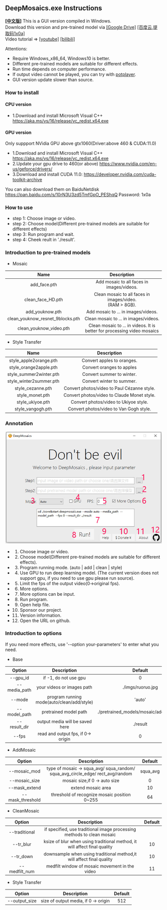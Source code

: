 ## DeepMosaics.exe  Instructions
**[[中文版]](./exe_help_CN.md)**
This is a GUI version compiled in Windows.<br>
Download this version and pre-trained model via [[Google Drive]](https://drive.google.com/open?id=1LTERcN33McoiztYEwBxMuRjjgxh4DEPs)  [[百度云,提取码1x0a]](https://pan.baidu.com/s/10rN3U3zd5TmfGpO_PEShqQ) <br>
Video tutorial => [[youtube]](https://www.youtube.com/watch?v=1kEmYawJ_vk) [[bilibili]](https://www.bilibili.com/video/BV1QK4y1a7Av)<br>

Attentions:<br>

  - Require Windows_x86_64, Windows10 is better.<br>
  - Different pre-trained models are suitable for different effects.<br>
  - Run time depends on computer performance.<br>
  - If output video cannot be played, you can try with [potplayer](https://daumpotplayer.com/download/).<br>
  - GUI version update slower than source.<br>

### How to install
#### CPU version
* 1.Download and install Microsoft Visual C++
  https://aka.ms/vs/16/release/vc_redist.x64.exe
#### GPU version
Only suppport NVidia GPU above gtx1060(Driver:above 460 & CUDA:11.0)
* 1.Download and install Microsoft Visual C++
  https://aka.ms/vs/16/release/vc_redist.x64.exe
* 2.Update your gpu drive to 460(or above)
  https://www.nvidia.com/en-us/geforce/drivers/
* 3.Download and install CUDA 11.0:
  https://developer.nvidia.com/cuda-toolkit-archive

You can also download them on BaiduNetdisk
https://pan.baidu.com/s/10rN3U3zd5TmfGpO_PEShqQ
Password: 1x0a

### How to use
* step 1: Choose image or video.
* step 2: Choose model(Different pre-trained models are suitable for different effects)
* step 3: Run program and wait.
* step 4: Cheek reult in './result'.

### Introduction to pre-trained models
* Mosaic

|               Name               |                         Description                         |
| :------------------------------: | :---------------------------------------------------------: |
|           add_face.pth           |          Add mosaic to all faces in images/videos.          |
|        clean_face_HD.pth         | Clean mosaic to all faces in images/video.<br>(RAM > 8GB).  |
|         add_youknow.pth          |      Add mosaic to ... in images/videos.      |
| clean_youknow_resnet_9blocks.pth |     Clean mosaic to ... in images/videos.     |
|     clean_youknow_video.pth      |        Clean mosaic to ... in videos. It is better for processing video mosaics         |


*  Style Transfer

|          Name           |                        Description                        |
| :---------------------: | :-------------------------------------------------------: |
| style_apple2orange.pth  | Convert apples to oranges. |
| style_orange2apple.pth  | Convert oranges to apples |
| style_summer2winter.pth |     Convert summer to winter.     |
| style_winter2summer.pth | Convert winter to summer. |
|    style_cezanne.pth    |            Convert photos/video to Paul Cézanne style.            |
|     style_monet.pth     | Convert photos/video to Claude Monet style. |
|     style_ukiyoe.pth     | Convert photos/video to Ukiyoe style. |
|     style_vangogh.pth     | Convert photos/video to Van Gogh style. |
### Annotation
![image](../imgs/GUI_Instructions.jpg)<br>
* 1. Choose image or video.
* 2. Choose model(Different pre-trained models are suitable for different effects).
* 3. Program running mode.   (auto | add | clean | style)
* 4. Use GPU to run deep learning model. (The current version does not support gpu, if you need to use gpu please run source).
* 5. Limit the fps of the output video(0->original fps).
* 6. More options.
* 7. More options can be input.
* 8. Run program.
* 9. Open help file.
* 10. Sponsor our project.
* 11. Version information.
* 12. Open the URL on github.

### Introduction to options
If you need more effects,  use '--option your-parameters' to enter what you need.
* Base

|    Option    |                Description                 |                 Default                 |
| :----------: | :----------------------------------------: | :-------------------------------------: |
|  --gpu_id   |           if -1, do not use gpu            |                    0                    |
| --media_path |         your videos or images path         |            ./imgs/ruoruo.jpg            |
|    --mode    | program running mode(auto/clean/add/style) |                 'auto'                  |
| --model_path |           pretrained model path            | ./pretrained_models/mosaic/add_face.pth |
| --result_dir |      output media will be saved here       |                ./result                 |
|    --fps     |     read and output fps, if 0-> origin     |                    0                    |

* AddMosaic

|      Option      |                         Description                          | Default  |
| :--------------: | :----------------------------------------------------------: | :------: |
|   --mosaic_mod   | type of mosaic -> squa_avg/ squa_random/ squa_avg_circle_edge/ rect_avg/random | squa_avg |
|  --mosaic_size   |                mosaic size,if 0 -> auto size                 |    0     |
|  --mask_extend   |                      extend mosaic area                      |    10    |
| --mask_threshold |         threshold of recognize mosaic position 0~255         |    64    |

* CleanMosaic

|    Option     |                         Description                          | Default |
| :-----------: | :----------------------------------------------------------: | :-----: |
| --traditional | if specified, use traditional image processing methods to clean mosaic |         |
|   --tr_blur   | ksize of blur when using traditional method, it will affect final quality |   10    |
|   --tr_down   | downsample when using traditional method,it will affect final quality |   10    |
| --medfilt_num |        medfilt window of mosaic movement in the video        |   11    |

* Style Transfer

|    Option     |             Description              | Default |
| :-----------: | :----------------------------------: | :-----: |
| --output_size | size of output media, if 0 -> origin |   512   |